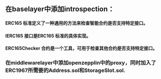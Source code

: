 ##   在baselayer中添加introspection：

#### 	ERC165 标准定义了一种通用的方法来检查智能合约是否支持特定接口。

#### 	IERC165 接口是ERC165 标准的具体实现。

#### 	ERC165Checker 合约是一个工具，可用于检查其他合约是否支持特定接口。



### 	在middlewarelayer中添加openzepplin中的proxy，同时加入了ERC1967所需要的Address.sol和StorageSlot.sol.